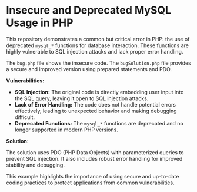 # Insecure and Deprecated MySQL Usage in PHP

This repository demonstrates a common but critical error in PHP: the use of deprecated `mysql_*` functions for database interaction.  These functions are highly vulnerable to SQL injection attacks and lack proper error handling.

The `bug.php` file shows the insecure code. The `bugSolution.php` file provides a secure and improved version using prepared statements and PDO.

**Vulnerabilities:**

* **SQL Injection:** The original code is directly embedding user input into the SQL query, leaving it open to SQL injection attacks.
* **Lack of Error Handling:**  The code does not handle potential errors effectively, leading to unexpected behavior and making debugging difficult.
* **Deprecated Functions:** The `mysql_*` functions are deprecated and no longer supported in modern PHP versions.  

**Solution:**

The solution uses PDO (PHP Data Objects) with parameterized queries to prevent SQL injection.  It also includes robust error handling for improved stability and debugging.

This example highlights the importance of using secure and up-to-date coding practices to protect applications from common vulnerabilities.